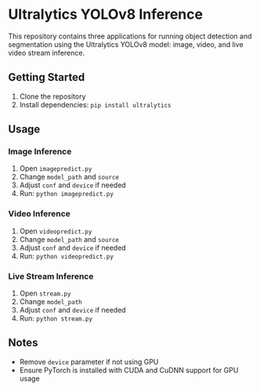 # Ultralytics YOLOv8 Inference

This repository contains three applications for running object detection and segmentation using the Ultralytics YOLOv8 model: image, video, and live video stream inference.

## Getting Started

1. Clone the repository
2. Install dependencies: `pip install ultralytics`

## Usage

### Image Inference

1. Open `imagepredict.py`
2. Change `model_path` and `source`
3. Adjust `conf` and `device` if needed
4. Run: `python imagepredict.py`

### Video Inference

1. Open `videopredict.py`
2. Change `model_path` and `source`
3. Adjust `conf` and `device` if needed
4. Run: `python videopredict.py`

### Live Stream Inference

1. Open `stream.py`
2. Change `model_path`
3. Adjust `conf` and `device` if needed
4. Run: `python stream.py`

## Notes

- Remove `device` parameter if not using GPU
- Ensure PyTorch is installed with CUDA and CuDNN support for GPU usage

